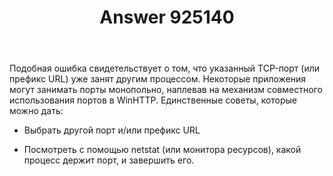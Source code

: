 ﻿---
title: "Answer 925140"
se.owner.user_id: 240512
se.owner.display_name: "MSDN.WhiteKnight"
se.owner.link: "https://ru.stackoverflow.com/users/240512/msdn-whiteknight"
se.answer_id: 925140
se.question_id: 924922
se.post_type: answer
se.score: 1
se.is_accepted: True
---
<p>Подобная ошибка свидетельствует о том, что указанный TCP-порт (или префикс URL) уже занят другим процессом. Некоторые приложения могут занимать порты монопольно, наплевав на механизм совместного использования портов в WinHTTP. Единственные советы, которые можно дать:</p>

<ul>
<li><p>Выбрать другой порт и/или префикс URL</p></li>
<li><p>Посмотреть с помощью netstat (или монитора ресурсов), какой процесс держит порт, и завершить его.</p></li>
</ul>
